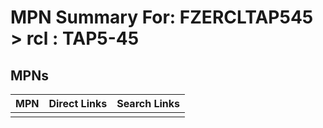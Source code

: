 



# MPN Summary For: FZERCLTAP545 > rcl : TAP5-45

## MPNs
  

|MPN|Direct Links|Search Links|
| :--- | :--- | :--- |
||||
